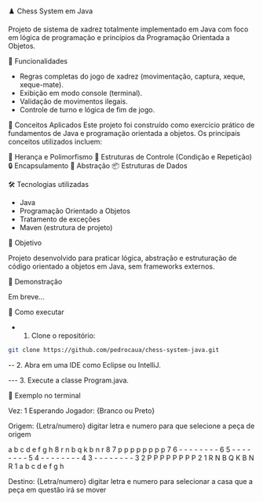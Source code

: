♟️ Chess System em Java

Projeto de sistema de xadrez totalmente implementado em Java com foco em lógica de programação e princípios da Programação Orientada a Objetos.

📌 Funcionalidades

- Regras completas do jogo de xadrez (movimentação, captura, xeque, xeque-mate).
- Exibição em modo console (terminal).
- Validação de movimentos ilegais.
- Controle de turno e lógica de fim de jogo.

🧠 Conceitos Aplicados
Este projeto foi construído como exercício prático de fundamentos de Java e programação orientada a objetos. Os principais conceitos utilizados incluem:

  🔁 Herança e Polimorfismo
  🔁 Estruturas de Controle (Condição e Repetição)
  🔒 Encapsulamento
  🧱 Abstração
  📦 Estruturas de Dados

🛠️ Tecnologias utilizadas

- Java
- Programação Orientado a Objetos
- Tratamento de exceções
- Maven (estrutura de projeto)

🎯 Objetivo

Projeto desenvolvido para praticar lógica, abstração e estruturação de código orientado a objetos em Java, sem frameworks externos.

📸 Demonstração

Em breve...

🚀 Como executar

- 1. Clone o repositório:

```bash
git clone https://github.com/pedrocaua/chess-system-java.git
```

-- 2. Abra em uma IDE como Eclipse ou IntelliJ.

--- 3. Execute a classe Program.java.

📸 Exemplo no terminal

Vez: 1
Esperando Jogador: {Branco ou Preto}

Origem: {Letra/numero}   digitar letra e numero para que selecione a peça de origem

   a b c d e f g h
8  r n b q k b n r  8
7  p p p p p p p p  7
6  - - - - - - - -  6
5  - - - - - - - -  5
4  - - - - - - - -  4
3  - - - - - - - -  3
2  P P P P P P P P  2
1  R N B Q K B N R  1
   a b c d e f g h

Destino: {Letra/numero}   digitar letra e numero para selecionar a casa que a peça em questão irá se mover
